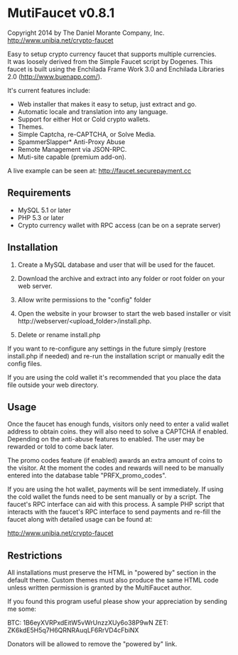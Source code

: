 MutiFaucet v0.8.1
=================
Copyright 2014 by The Daniel Morante Company, Inc.
http://www.unibia.net/crypto-faucet

Easy to setup crypto currency faucet that supports multiple currencies.  
It was loosely derived from the Simple Faucet script by Dogenes.  This faucet
is built using the Enchilada Frame Work 3.0 and Enchilada Libraries 2.0 (http://www.buenapp.com/).

It's current features include:

- Web installer that makes it easy to setup, just extract and go.
- Automatic locale and translation into any language.
- Support for either Hot or Cold crypto wallets.
- Themes.
- Simple Captcha, re-CAPTCHA, or Solve Media.
- SpammerSlapper* Anti-Proxy Abuse
- Remote Management via JSON-RPC.
- Muti-site capable (premium add-on).

A live example can be seen at: http://faucet.securepayment.cc

Requirements
-----------

- MySQL 5.1 or later
- PHP 5.3 or later
- Crypto currency wallet with RPC access (can be on a seprate server)

Installation
-------------

1) Create a MySQL database and user that will be used for the faucet.

2) Download the archive and extract into any folder or root folder on your web server.  

3) Allow write permissions to the "config" folder

4) Open the website in your browser to start the web based installer or visit 
	http://webserver/<upload_folder>/install.php.
	
5) Delete or rename install.php

If you want to re-configure any settings in the future simply (restore install.php if needed) 
and re-run the installation script or manually edit the config files.

If you are using the cold wallet it's recommended that you place the data file outside your web directory.

Usage
-----

Once the faucet has enough funds, visitors only need to enter a valid wallet address to obtain coins. 
they will also need to solve a CAPTCHA if enabled. Depending on the anti-abuse features to enabled. 
The user may be rewarded or told to come back later.

The promo codes feature (if enabled) awards an extra amount of coins to the visitor.  At the moment the
codes and rewards will need to be manually entered into the database table "PRFX_promo_codes".

If you are using the hot wallet, payments will be sent immediately.  If using the cold wallet the funds need
to be sent manually or by a script.  The faucet's RPC interface can aid with this process.  A sample PHP 
script that interacts with the faucet's RPC interface to send payments and re-fill the faucet along with
detailed usage can be found at:

http://www.unibia.net/crypto-faucet

Restrictions
------------

All installations must preserve the HTML in "powered by" section in the default theme.  Custom themes 
must also produce the same HTML code unless written permission is granted by the MultiFaucet author.

If you found this program useful please show your appreciation by sending me some:

BTC: 1B6eyXVRPxdEitW5vWrUnzzXUy6o38P9wN
ZET: ZK6kdE5H5q7H6QRNRAuqLF6RrVD4cFbiNX

Donators will be allowed to remove the "powered by" link.
